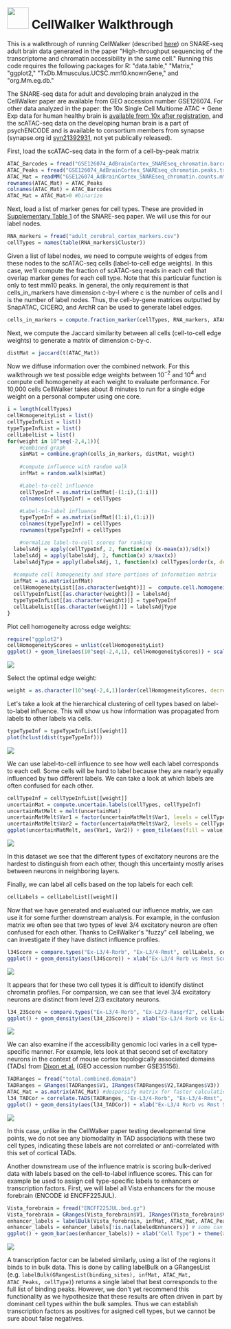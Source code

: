 <img src="WalkthroughFigures/cellwalker_icon.png" id="id" class="class" width="50" height="50" /> CellWalker Walkthrough
================

This is a walkthrough of running CellWalker (described [here](https://www.biorxiv.org/content/10.1101/847657v2.full)) on SNARE-seq adult brain data generated in the paper "High-throughput sequencing of the transcriptome and chromatin accessibility in the same cell." Running this code requires the following packages for R: "data.table," "Matrix," "ggplot2," "TxDb.Mmusculus.UCSC.mm10.knownGene," and "org.Mm.eg.db."

The SNARE-seq data for adult and developing brain analyzed in the CellWalker paper are available from GEO accession number GSE126074. For other data analyzed in the paper: the 10x Single Cell Multiome ATAC + Gene Exp data for human healthy brain is [available from 10x after registration](https://support.10xgenomics.com/single-cell-multiome-atac-gex/datasets/1.0.0/human_brain_3k), and the scATAC-seq data on the developing human brain is a part of psychENCODE and is available to consortium members from synapse (synapse.org id [syn21392931](https://www.synapse.org/#!Synapse:syn21392931), not yet publically released).

First, load the scATAC-seq data in the form of a cell-by-peak matrix

``` r
ATAC_Barcodes = fread("GSE126074_AdBrainCortex_SNAREseq_chromatin.barcodes.tsv.gz", header=FALSE)$V1
ATAC_Peaks = fread("GSE126074_AdBrainCortex_SNAREseq_chromatin.peaks.tsv.gz", header=FALSE)$V1
ATAC_Mat = readMM("GSE126074_AdBrainCortex_SNAREseq_chromatin.counts.mtx.gz")
rownames(ATAC_Mat) = ATAC_Peaks
colnames(ATAC_Mat) = ATAC_Barcodes
ATAC_Mat = ATAC_Mat>0 #binarize
```

Next, load a list of marker genes for cell types. These are provided in [Supplementary Table 1](https://www.ncbi.nlm.nih.gov/pmc/articles/PMC6893138/bin/NIHMS1539957-supplement-sup_tab1.xlsx) of the SNARE-seq paper. We will use this for our label nodes.

``` r
RNA_markers = fread("adult_cerebral_cortex_markers.csv")
cellTypes = names(table(RNA_markers$Cluster))
```

Given a list of label nodes, we need to compute weights of edges from these nodes to the scATAC-seq cells (label-to-cell edge weights). In this case, we'll compute the fraction of scATAC-seq reads in each cell that overlap marker genes for each cell type. Note that this particular function is only to test mm10 peaks. In general, the only requirement is that cells\_in\_markers have dimension c-by-l where c is the number of cells and l is the number of label nodes. Thus, the cell-by-gene matrices outputted by SnapATAC, CICERO, and ArchR can be used to generate label edges.

``` r
cells_in_markers = compute.fraction_marker(cellTypes, RNA_markers, ATAC_Mat)
```

Next, we compute the Jaccard similarity between all cells (cell-to-cell edge weights) to generate a matrix of dimension c-by-c.

``` r
distMat = jaccard(t(ATAC_Mat))
```

Now we diffuse information over the combined network. For this walkthrough we test possible edge weights between 10<sup>−2</sup> and 10<sup>4</sup> and compute cell homogeneity at each weight to evaluate performance. For 10,000 cells CellWalker takes about 8 minutes to run for a single edge weight on a personal computer using one core.

``` r
i = length(cellTypes)
cellHomogeneityList = list()
cellTypeInfList = list()
typeTypeInfList = list()
cellLabelList = list()
for(weight in 10^seq(-2,4,1)){
    #combined graph
    simMat = combine.graph(cells_in_markers, distMat, weight)
    
    #compute influence with random walk
    infMat = random.walk(simMat)

    #Label-to-cell influence
    cellTypeInf = as.matrix(infMat[-(1:i),(1:i)])
    colnames(cellTypeInf) = cellTypes

    #Label-to-label influence
    typeTypeInf = as.matrix(infMat[(1:i),(1:i)])
    colnames(typeTypeInf) = cellTypes
    rownames(typeTypeInf) = cellTypes

    #normalize label-to-cell scores for ranking
  labelsAdj = apply(cellTypeInf, 2, function(x) (x-mean(x))/sd(x))
  labelsAdj = apply(labelsAdj, 2, function(x) x/max(x))
  labelsAdjType = apply(labelsAdj, 1, function(x) cellTypes[order(x, decreasing = TRUE)][1])
    
  #compute cell homogeneity and store portions of information matrix
  infMat = as.matrix(infMat)
  cellHomogeneityList[[as.character(weight)]] =  compute.cell.homogeneity(cellTypes, labelsAdjType, infMat)
  cellTypeInfList[[as.character(weight)]] = labelsAdj
  typeTypeInfList[[as.character(weight)]] = typeTypeInf
  cellLabelList[[as.character(weight)]] = labelsAdjType
}
```

Plot cell homogeneity across edge weights:

``` r
require("ggplot2")
cellHomogeneityScores = unlist(cellHomogeneityList)
ggplot() + geom_line(aes(10^seq(-2,4,1), cellHomogeneityScores)) + scale_x_log10() + scale_y_log10() + theme_classic() + ylab("Predicted Cell Homogeneity") + xlab("Label Edge Weight")
```

![](WalkthroughFigures/CellHomogeneity.png)

Select the optimal edge weight:

``` r
weight = as.character(10^seq(-2,4,1)[order(cellHomogeneityScores, decreasing=TRUE)[1]])
```

Let's take a look at the hierarchical clustering of cell types based on label-to-label influence. This will show us how information was propagated from labels to other labels via cells.

``` r
typeTypeInf = typeTypeInfList[[weight]]
plot(hclust(dist(typeTypeInf)))
```

![](WalkthroughFigures/CellTypeClust.png)

We can use label-to-cell influence to see how well each label corresponds to each cell. Some cells will be hard to label because they are nearly equally influenced by two different labels. We can take a look at which labels are often confused for each other.

``` r
cellTypeInf = cellTypeInfList[[weight]]
uncertainMat = compute.uncertain.labels(cellTypes, cellTypeInf)
uncertainMatMelt = melt(uncertainMat)
uncertainMatMelt$Var1 = factor(uncertainMatMelt$Var1, levels = cellTypes)
uncertainMatMelt$Var2 = factor(uncertainMatMelt$Var2, levels = cellTypes)
ggplot(uncertainMatMelt, aes(Var1, Var2)) + geom_tile(aes(fill = value), colour = "black") +scale_fill_gradient(low = "white",high = "steelblue") + theme(axis.text.x = element_text(angle = 45, hjust=0), axis.title.x=element_blank(), axis.text.y = element_text(angle = 45), axis.title.y=element_blank()) + scale_x_discrete(position = "top") 
```

![](WalkthroughFigures/UncertainMat.png)

In this dataset we see that the different types of excitatory neurons are the hardest to distinguish from each other, though this uncertainty mostly arises between neurons in neighboring layers.

Finally, we can label all cells based on the top labels for each cell:

``` r
cellLabels = cellLabelList[[weight]]
```

Now that we have generated and evaluated our influence matrix, we can use it for some further downstream analysis. For example, in the confusion matrix we often see that two types of level 3/4 excitatory neuron are often confused for each other. Thanks to CellWalker's "fuzzy" cell labeling, we can investigate if they have distinct influence profiles.

``` r
l34Score = compare.types("Ex-L3/4-Rorb", "Ex-L3/4-Rmst", cellLabels, cellTypes, cellTypeInf)
ggplot() + geom_density(aes(l34Score)) + xlab("Ex-L3/4 Rorb vs Rmst Score")
```

![](WalkthroughFigures/Ex34_score.png)

It appears that for these two cell types it is difficult to identify distinct chromatin profiles. For comparsion, we can see that level 3/4 excitatory neurons are distinct from level 2/3 excitatory neurons.

``` r
l34_23Score = compare.types("Ex-L3/4-Rorb", "Ex-L2/3-Rasgrf2", cellLabels, cellTypes, cellTypeInf)
ggplot() + geom_density(aes(l34_23Score)) + xlab("Ex-L3/4 Rorb vs Ex-L2/3 Rasgrf2 Score")
```

![](WalkthroughFigures/Ex_34_23_score.png)

We can also examine if the accessibility genomic loci varies in a cell type-specific manner. For example, lets look at that second set of excitatory neurons in the context of mouse cortex topologically associated domains (TADs) from [Dixon et al.](http://chromosome.sdsc.edu/mouse/hi-c/download.html) (GEO accession number GSE35156).

``` r
TADRanges = fread("total.combined.domain")
TADRanges = GRanges(TADRanges$V1, IRanges(TADRanges$V2,TADRanges$V3))
ATAC_Mat = as.matrix(ATAC_Mat) #desparsify matrix for faster calculations
l34_TADCor = correlate.TADS(TADRanges, "Ex-L3/4-Rorb", "Ex-L3/4-Rmst", l34Score, cellLabels, ATAC_Mat, ATAC_Peaks)
ggplot() + geom_density(aes(l34_TADCor)) + xlab("Ex-L3/4 Rorb vs Rmst Score - Accessibility Correlation in TADs")
```

![](WalkthroughFigures/Ex34_score_TAD_cor.png)

In this case, unlike in the CellWalker paper testing developmental time points, we do not see any biomodality in TAD associations with these two cell types, indicating these labels are not correlated or anti-correlated with this set of cortical TADs.

Another downstream use of the influence matrix is scoring bulk-derived data with labels based on the cell-to-label influence scores. This can for example be used to assign cell type-specific labels to enhancers or transcription factors. First, we will label all Vista enhancers for the mouse forebrain (ENCODE id ENCFF225JUL).

``` r
Vista_forebrain = fread("ENCFF225JUL.bed.gz")
Vista_forebrain = GRanges(Vista_forebrain$V1, IRanges(Vista_forebrain$V2,Vista_forebrain$V3))
enhancer_labels = labelBulk(Vista_forebrain, infMat, ATAC_Mat, ATAC_Peaks, cellType)
enhancer_labels = enhancer_labels[!is.na(labeledEnhancers)] # some can't me mapped due to no overlap between bulk and single cell data
ggplot() + geom_bar(aes(enhancer_labels)) + xlab("Cell Type") + theme(axis.text.x = element_text(angle = 90, hjust = 1, vjust=.5))
```

![](WalkthroughFigures/vista_enhancers.png)

A transcription factor can be labeled similarly, using a list of the regions it binds to in bulk data. This is done by calling labelBulk on a GRangesList (e.g. `labelBulk(GRangesList(binding_sites), infMat, ATAC_Mat, ATAC_Peaks, cellType)`) returns a single label that best corresponds to the full list of binding peaks. However, we don't yet recommend this functionality as we hypothesize that these results are often driven in part by dominant cell types within the bulk samples. Thus we can establish transcription factors as positives for asigned cell types, but we cannot be sure about false negatives.
